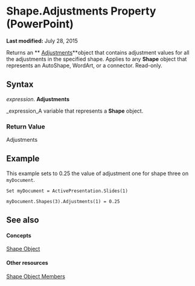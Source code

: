 
# Shape.Adjustments Property (PowerPoint)

 **Last modified:** July 28, 2015

Returns an  ** [Adjustments](119c7d87-729b-c62a-65d9-2e7311c51b47.md)**object that contains adjustment values for all the adjustments in the specified shape. Applies to any  **Shape** object that represents an AutoShape, WordArt, or a connector. Read-only.

## Syntax

 _expression_. **Adjustments**

 _expression_A variable that represents a  **Shape** object.


### Return Value

Adjustments


## Example

This example sets to 0.25 the value of adjustment one for shape three on  `myDocument`.


```
Set myDocument = ActivePresentation.Slides(1)

myDocument.Shapes(3).Adjustments(1) = 0.25
```


## See also


#### Concepts


 [Shape Object](1da93849-99e0-827e-ced3-c6cf7f8569f3.md)
#### Other resources


 [Shape Object Members](e371c375-c16a-33ef-32b7-6dcb99d3d128.md)
